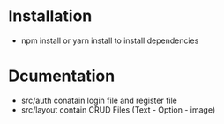 # Installation 
- npm install  or  yarn install to install dependencies 
 # Dcumentation
 - src/auth conatain login file and register file 
 - src/layout contain CRUD Files (Text - Option - image)